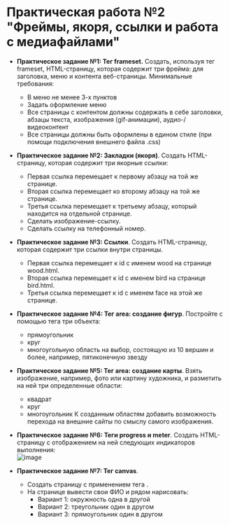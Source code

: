 # Практическая работа №2 "Фреймы, якоря, ссылки и работа с медиафайлами"

+ **Практическое задание №1: Тег frameset.** 
    Создать, используя тег frameset, HTML-страницу, которая содержит три фрейма: для заголовка, меню и контента веб-страницы. 
Минимальные требования:
    + В меню не менее 3-х пунктов
    + Задать оформление меню 
    + Все страницы с контентом должны содержать в себе заголовки, абзацы текста, изображения (gif-анимации), аудио-/видеоконтент
    + Все страницы должны быть оформлены в едином стиле (при помощи подключения внешнего файла .css)

+ **Практическое задание №2: Закладки (якоря)**. 
Создать HTML-страницу, которая содержит три якорные ссылки:
    + Первая ссылка перемещает к первому абзацу на той же странице.
    + Вторая ссылка перемещает ко второму абзацу на той же странице.
    + Третья ссылка перемещает к третьему абзацу, который находится на отдельной странице.
    + Сделать изображение-ссылку.
    + Сделать ссылку на телефонный номер.

+ **Практическое задание №3: Ссылки**. 
Создать HTML-страницу, которая содержит три ссылки внутри страницы.
    + Первая ссылка перемещает к id с именем wood на странице wood.html.
    + Вторая ссылка перемещает к id с именем bird на странице bird.html.
    + Третья ссылка перемещает к id с именем face на этой же странице.
  
+ **Практическое задание №4: Тег area: создание фигур**. 
Постройте с помощью тега <area> три объекта:
    + прямоугольник
    + круг
    + многоугольную область на выбор, состоящую из 10 вершин и более, например, пятиконечную звезду
    
+ **Практическое задание №5: Тег area: создание карты**. 
Взять изображение, например, фото или картину художника, и разметить на ней три определенные области:
    + квадрат
    + круг
    + многоугольник
К созданным областям добавить возможность перехода на внешние сайты по смыслу самого изображения. 

+ **Практическое задание №6: Теги progress и meter**. 
Создать HTML-страницу c отображением на ней следующих индикаторов выполнения:  
![image](https://user-images.githubusercontent.com/48488795/163669690-4a464379-d132-4d68-b502-1dbee4d80ca8.png)

+ **Практическое задание №7: Тег canvas**. 
    + Создать страницу с применением тега <canvas>.
    + На странице вывести свои ФИО и рядом нарисовать:
        + Вариант 1: окружность одна в другой
        + Вариант 2: треугольник один в другом
        + Вариант 3: прямоугольник один в другом


    
    
